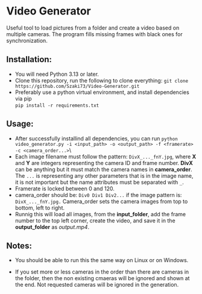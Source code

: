 # Video Generator
Useful tool to load pictures from a folder and create a video based on multiple cameras. The program fills missing frames with black ones for synchronization.

## Installation:
- You will need Python 3.13 or later.
- Clone this repository, run the following to clone everything: `git clone https://github.com/Szaki73/Video-Generator.git`
- Preferably use a python virtual environment, and install dependencies via pip\
  `pip install -r requirements.txt`

## Usage:

- After successfully installind all dependencies, you can run `python video_generator.py -i <input_path> -o <output_path> -f <framerate> -c <camera_order...>`\
- Each image filename must follow the pattern: `DivX_..._fnY.jpg`, where **X** and **Y** are integers representing the camera ID and frame number. **DivX** can be anything but it must match the camera names in **camera_order**. The `...` is representing any other parameters that is in the image name, it is not important but the name attributes must be separated with `_`.
- Framerate is locked between 0 and 120.
- camera_order should be: `Div0 Div1 Div2...` if the image pattern is: `DivX_..._fnY.jpg.`
  Camera_order sets the camera images from top to bottom, left to right.
- Runnig this will load all images, from the **input_folder**, add the frame number to the top left corner, create the video, and save it in the **output_folder** as *output.mp4*.

## Notes:

- You should be able to run this the same way on Linux or on Windows.

- If you set more or less cameras in the order than there are cameras in the folder, then the non existing cmaeras will be ignored and shown at the end. Not requested cameras will be ignored in the generation.





